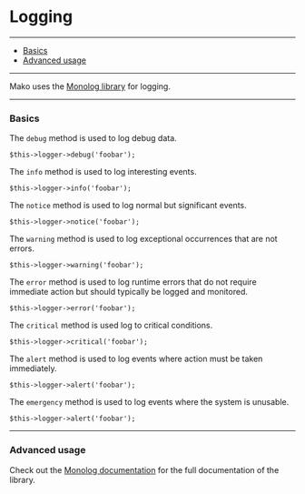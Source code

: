 # Logging

--------------------------------------------------------

* [Basics](#basics)
* [Advanced usage](#advanced_usage)

--------------------------------------------------------

Mako uses the [Monolog library](https://github.com/Seldaek/monolog) for logging.

--------------------------------------------------------

<a id="basics"></a>

### Basics

The `debug` method is used to log debug data.

	$this->logger->debug('foobar');

The `info` method is used to log interesting events.

	$this->logger->info('foobar');

The `notice` method is used to log normal but significant events.

	$this->logger->notice('foobar');

The `warning` method is used to log exceptional occurrences that are not errors.

	$this->logger->warning('foobar');

The `error` method is used to log runtime errors that do not require immediate action but should typically be logged and monitored.

	$this->logger->error('foobar');

The `critical` method is used log to critical conditions.

	$this->logger->critical('foobar');

The `alert` method is used to log events where action must be taken immediately.

	$this->logger->alert('foobar');

The `emergency` method is used to log events where the system is unusable.

	$this->logger->alert('foobar');

--------------------------------------------------------

<a id="advanced_usage"></a>

### Advanced usage

Check out the [Monolog documentation](https://github.com/Seldaek/monolog) for the full documentation of the library.
